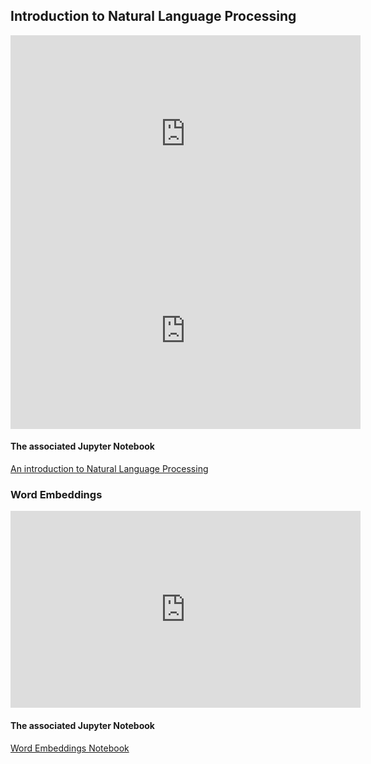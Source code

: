 ## Introduction to Natural Language Processing

<iframe width="560" height="315" src="https://www.youtube.com/embed/s6sFXiO9h90" frameborder="0" allow="accelerometer; autoplay; clipboard-write; encrypted-media; gyroscope; picture-in-picture" allowfullscreen></iframe>

<iframe width="560" height="315" src="https://www.youtube.com/embed/1XpEz5HOY9o" frameborder="0" allow="accelerometer; autoplay; clipboard-write; encrypted-media; gyroscope; picture-in-picture" allowfullscreen></iframe>

#### The associated Jupyter Notebook

[An introduction to Natural Language Processing](https://github.com/zacharski/ml-class/blob/master/labs/deepLearningNLP.ipynb)

### Word Embeddings

<iframe width="560" height="315" src="https://www.youtube.com/embed/IH3_S_wQB0o" frameborder="0" allow="accelerometer; autoplay; clipboard-write; encrypted-media; gyroscope; picture-in-picture" allowfullscreen></iframe>

#### The associated Jupyter Notebook

[Word Embeddings Notebook](https://github.com/zacharski/ml-class/blob/master/labs/word_embeddings.ipynb)
